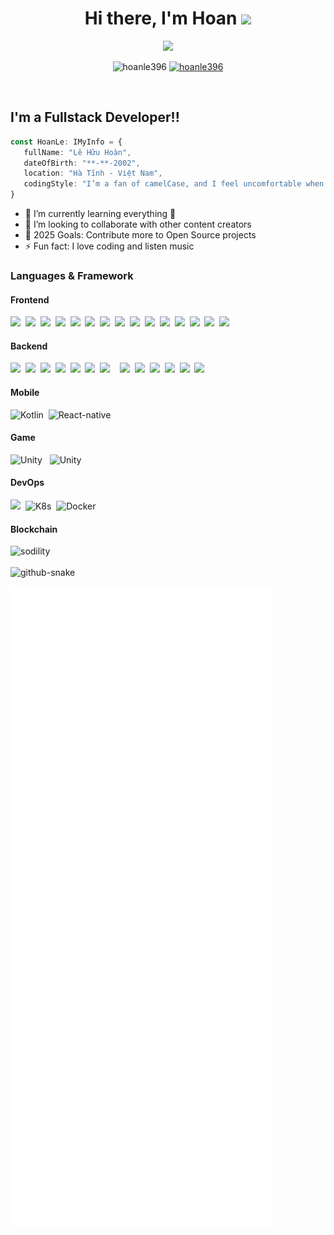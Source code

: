 <h1 align="center">Hi there, I'm Hoan <img src="https://media.giphy.com/media/hvRJCLFzcasrR4ia7z/giphy.gif" width="35"></h1>
<p align="center">
  <a href="https://github.com/DenverCoder1/readme-typing-svg">
  <img src="https://readme-typing-svg.herokuapp.com?font=Time+New+Roman&color=%23C8BE25&size=25&center=true&vCenter=true&width=600&height=100&lines=Software+Engineer+@hoanle396;Competitive+Programmer;Expert+on+ReactJS;Always+learning+new+things"></a>
</p>
<p align="center"> 
	<img src="https://komarev.com/ghpvc/?username=hoanle396&label=Profile%20views&color=0047AB&style=plastic?" alt="hoanle396" height=25px, width=160px/> 
	<a href = "https://commits.top/egypt.html" target="_blank">
		<img src="https://enfsgag3ayy6w9q.m.pipedream.net/&style=plastic" alt="hoanle396" target="_blank" height=25px, width=250px/> 
	</a>
</p>
<br/>

## I'm a Fullstack Developer!!

```typescript
const HoanLe: IMyInfo = {
   fullName: "Lê Hữu Hoàn",
   dateOfBirth: "**-**-2002",
   location: "Hà Tĩnh - Việt Nam",
   codingStyle: "I’m a fan of camelCase, and I feel uncomfortable when I see snake_case."
}
```

- 🌱 I’m currently learning everything 🤣
- 👯 I’m looking to collaborate with other content creators
- 🥅 2025 Goals: Contribute more to Open Source projects
- ⚡ Fun fact: I love coding and listen music 

### Languages & Framework

#### Frontend
<img src="https://img.shields.io/badge/HTML5-E34F26?style=for-the-badge&logo=html5&logoColor=white">&nbsp;&nbsp;<img src="https://img.shields.io/badge/CSS3-1572B6?style=for-the-badge&logo=css3&logoColor=white">&nbsp;&nbsp;<img src="https://img.shields.io/badge/JavaScript-F0DB4F?style=for-the-badge&logo=JavaScript&logoColor=white">&nbsp;&nbsp;<img src="https://img.shields.io/badge/typescript-1572B6?style=for-the-badge&logo=typescript&logoColor=white">&nbsp;&nbsp;<img src="https://img.shields.io/badge/sass-CB6699?style=for-the-badge&logo=sass&logoColor=white">&nbsp;&nbsp;<img src="https://img.shields.io/badge/tailwindcss-38B2AC?style=for-the-badge&logo=tailwindcss&logoColor=white">&nbsp;&nbsp;<img src="https://img.shields.io/badge/Bootstrap-7311F6?style=for-the-badge&logo=Bootstrap&logoColor=white">&nbsp;&nbsp;<img src="https://img.shields.io/badge/Vue.js-35495E?style=for-the-badge&logo=vuedotjs&logoColor=4FC08D">&nbsp;&nbsp;<img src="https://shields.io/badge/reactjs-black?logo=react&style=for-the-badge">&nbsp;&nbsp;<img src="https://img.shields.io/badge/-redux-764ABC?logo=redux&logoColor=for-the-badge&style=for-the-badge">&nbsp;&nbsp;<img src="https://img.shields.io/badge/-Nextjs-000000?logo=nextdotjs&logoColor=style=for-the-badge&style=for-the-badge">&nbsp;&nbsp;<img src="https://img.shields.io/badge/nuxt.js-35495E?style=for-the-badge&logo=nuxtdotjs&logoColor=4FC08D">&nbsp;&nbsp;<img src="https://img.shields.io/badge/-materualUi-1FA6CA?logo=mui&logoColor=white&style=for-the-badge">&nbsp;&nbsp;<img src="https://img.shields.io/badge/-React%20query-F0513C?logo=react-query&logoColor=white&style=for-the-badge">&nbsp;&nbsp;<img src="https://img.shields.io/badge/-zustand-252B37?logo=zustand&logoColor=white&style=for-the-badge">

#### Backend
<img src="https://img.shields.io/badge/-NodeJS-83CD29?logo=NodedotJS&logoColor=for-the-badge&style=for-the-badge">&nbsp;&nbsp;<img src="https://img.shields.io/badge/-ExpressJS-DDDDDD?logo=express&logoColor=000000&style=for-the-badge">&nbsp;&nbsp;<img src="https://img.shields.io/badge/-Flask-000000?logo=flask&logoColor=style=for-the-badge&style=for-the-badge">&nbsp;&nbsp;<img src="https://img.shields.io/badge/-Nestjs-DF234F?logo=nestJs&logoColor=style=for-the-badge&style=for-the-badge">&nbsp;&nbsp;<img src="https://img.shields.io/badge/Laravel-FD4F31?style=for-the-badge&logo=Laravel&logoColor=white">&nbsp;&nbsp;<img src="https://img.shields.io/badge/spring-77BC1F?style=for-the-badge&logo=spring&logoColor=white">&nbsp;&nbsp;<img src="https://img.shields.io/badge/php-6181B6?style=for-the-badge&logo=php&logoColor=white"> &nbsp;&nbsp; <img src="https://img.shields.io/badge/python-4381B3?style=for-the-badge&logo=python&logoColor=white">&nbsp;&nbsp;<img src="https://img.shields.io/badge/Java-ED8B00?style=for-the-badge&logo=openjdk&logoColor=white">&nbsp;&nbsp;<img src="https://img.shields.io/badge/go-6AD7E5?style=for-the-badge&logo=go&logoColor=white">&nbsp;&nbsp;<img src="https://img.shields.io/badge/sql-4275CB?style=for-the-badge&logo=SQL&logoColor=white">&nbsp;&nbsp;<img src="https://img.shields.io/badge/.net CSHARP-9B4F96?style=for-the-badge&logo=csharp&logoColor=white">&nbsp;&nbsp;<img src="https://img.shields.io/badge/graphql-E434AA?style=for-the-badge&logo=graphql&logoColor=white">

#### Mobile
<img alt="Kotlin" src="https://img.shields.io/badge/Kotlin-3F87BC?style=for-the-badge&logo=Kotlin&logoColor=white">&nbsp;&nbsp;<img alt="React-native" src="https://shields.io/badge/react native-black?logo=react&style=for-the-badge">

#### Game
<img alt="Unity" src="https://img.shields.io/badge/unity-000000?style=for-the-badge&logo=unity&logoColor=white">&nbsp;&nbsp;
<img alt="Unity" src="https://img.shields.io/badge/godot-3279a8?style=for-the-badge&logo=godot&logoColor=white">

#### DevOps
<img src="https://img.shields.io/badge/git-F34F29?style=for-the-badge&logo=git&logoColor=white">&nbsp;&nbsp;<img alt="K8s" src="https://img.shields.io/badge/Kubernetes-326CE5?style=for-the-badge&logo=Kubernetes&logoColor=white">&nbsp;&nbsp;<img alt="Docker" src="https://img.shields.io/badge/Docker-326CE5?style=for-the-badge&logo=Docker&logoColor=white">

#### Blockchain
<img alt="sodility" src="https://img.shields.io/badge/-sodility-6464DC?logo=solidity&logoColor=for-the-badge&style=for-the-badge">

<br>
<br>

<picture>
  <source media="(prefers-color-scheme: dark)" srcset="github-snake-dark.svg" />
  <source media="(prefers-color-scheme: light)" srcset="github-snake.svg" />
  <img alt="github-snake" src="github-snake.svg" />
</picture>

![Metrics](https://github.com/Hoanle396/Hoanle396/blob/main/github-metrics.svg)

[messenger]: https://www.facebook.com/messages/t/100036070716996
[website]: https://hoanle.tk
[telegram]: https://t.me/lhhoan
[youtube]: https://www.youtube.com/channel/UCm3jjrj_lvfsMzZYhn2FoHg
[discord]: https://discord.com/users/934653009479217282
[facebook]: https://facebook.com//hoanle396


